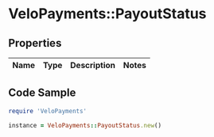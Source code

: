 # VeloPayments::PayoutStatus

## Properties

Name | Type | Description | Notes
------------ | ------------- | ------------- | -------------

## Code Sample

```ruby
require 'VeloPayments'

instance = VeloPayments::PayoutStatus.new()
```


